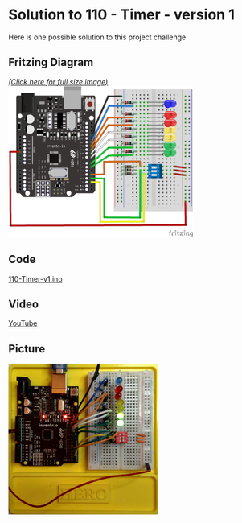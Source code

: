# Solution to 110 - Timer - version 1
Here is one possible solution to this project challenge

## Fritzing Diagram
<i>[(Click here for full size image)](110-Timer_bb.png)</i><br>
<img src="110-Timer_bb.png" height="300">

## Code
[110-Timer-v1.ino](110-Timer-v1.ino)

## Video
[YouTube](https://youtu.be/atBzyxvfKSI)

## Picture
<img src="110-Timer-v1-Picture.jpg" height="300">
